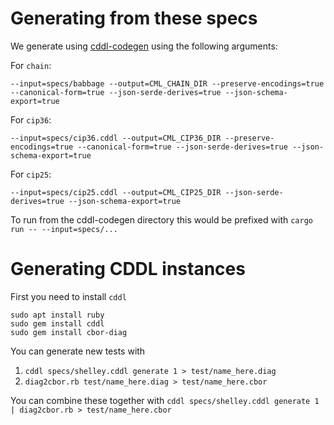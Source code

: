 # Generating from these specs

We generate using [cddl-codegen](https://github.com/dcSpark/cddl-codegen) using the following arguments:

For `chain`:

```
--input=specs/babbage --output=CML_CHAIN_DIR --preserve-encodings=true --canonical-form=true --json-serde-derives=true --json-schema-export=true
```

For `cip36`:

```
--input=specs/cip36.cddl --output=CML_CIP36_DIR --preserve-encodings=true --canonical-form=true --json-serde-derives=true --json-schema-export=true
```

For `cip25`:

```
--input=specs/cip25.cddl --output=CML_CIP25_DIR --json-serde-derives=true --json-schema-export=true
```

To run from the cddl-codegen directory this would be prefixed with `cargo run -- --input=specs/...`

# Generating CDDL instances

First you need to install `cddl`
```
sudo apt install ruby
sudo gem install cddl
sudo gem install cbor-diag
```

You can generate new tests with
1) `cddl specs/shelley.cddl generate 1 > test/name_here.diag`
2) `diag2cbor.rb test/name_here.diag > test/name_here.cbor`

You can combine these together with `cddl specs/shelley.cddl generate 1 | diag2cbor.rb > test/name_here.cbor`
